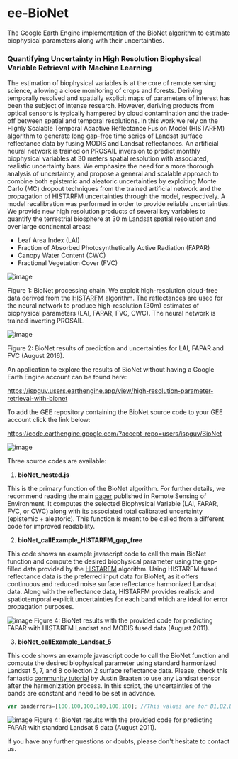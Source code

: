 # ee-BioNet
The Google Earth Engine implementation of the [BioNet](https://doi.org/10.1016/j.rse.2022.113199) algorithm to estimate biophysical parameters along with their uncertainties.

### Quantifying Uncertainty in High Resolution Biophysical Variable Retrieval with Machine Learning

The estimation of biophysical variables is at the core of remote sensing science, allowing a close monitoring of crops and forests. Deriving temporally resolved and spatially explicit maps of parameters of interest has been the subject of intense research. However, deriving products from optical sensors is typically hampered by cloud contamination and the trade-off between spatial and temporal resolutions. In this work we rely on the HIghly Scalable Temporal Adaptive Reflectance Fusion Model (HISTARFM) algorithm to generate long gap-free time series of Landsat surface reflectance data by fusing MODIS and Landsat reflectances. An artificial neural network is trained on PROSAIL inversion to predict monthly biophysical variables at 30 meters spatial resolution with associated, realistic uncertainty bars. We emphasize the need for a more thorough analysis of uncertainty, and propose a general and scalable approach to combine both epistemic and aleatoric uncertainties by exploiting Monte Carlo (MC) dropout techniques from the trained artificial network and the propagation of HISTARFM uncertainties through the model, respectively. A model recalibration was performed in order to provide reliable uncertainties. We provide new high resolution products of several key variables to quantify the terrestrial biosphere at 30 m Landsat spatial resolution and over large continental areas: 
* Leaf Area Index (LAI) 
* Fraction of Absorbed Photosynthetically Active Radiation (FAPAR) 
* Canopy Water Content (CWC) 
* Fractional Vegetation Cover (FVC)

![image](https://user-images.githubusercontent.com/49197052/181771329-2ed4129a-e8a6-4b42-978f-654296f9ff8e.png)

Figure 1: BioNet processing chain. We exploit high-resolution cloud-free data derived from the [HISTARFM](https://www.sciencedirect.com/science/article/pii/S0034425720302716?via%3Dihub) algorithm. The reflectances are used for the neural network to produce high-resolution (30m) estimates of biophysical parameters (LAI, FAPAR, FVC, CWC). The neural network is trained inverting
PROSAIL. 

![image](https://user-images.githubusercontent.com/49197052/181773604-18ea4824-cc40-411d-af6a-b40079c9568e.png)

Figure 2: BioNet results of prediction and uncertainties for LAI, FAPAR and FVC (August 2016).

An application to explore the results of BioNet without having a Google Earth Engine account can be found here:

https://ispguv.users.earthengine.app/view/high-resolution-parameter-retrieval-with-bionet

To add the GEE repository containing the BioNet source code to your GEE account click the link below:

https://code.earthengine.google.com/?accept_repo=users/ispguv/BioNet

![image](https://user-images.githubusercontent.com/49197052/183675574-16b52faf-7261-4b67-bb1a-a009bdaf4e35.png)


Three source codes are available:

1. **bioNet_nested.js**


This is the primary function of the BioNet algorithm. For further details, we recommend reading the main [paper](https://doi.org/10.1016/j.rse.2022.113199) published in Remote Sensing of Environment. It computes the selected Biophysical Variable (LAI, FAPAR, FVC, or CWC) along with its associated total calibrated uncertainty (epistemic + aleatoric). This function is meant to be called from a different code for improved readability.

2. **bioNet_callExample_HISTARFM_gap_free**


This code shows an example javascript code to call the main BioNet function and compute the desired biophysical parameter using the gap-filled data provided by the [HISTARFM](https://www.sciencedirect.com/science/article/pii/S0034425720302716?via%3Dihub) algorithm. Using HISTARFM fused reflectance data is the preferred input data for BioNet, as it offers continuous and reduced noise surface reflectance harmonized Landsat data. Along with the reflectance data, HISTARFM provides realistic and spatiotemporal explicit uncertainties for each band which are ideal for error propagation purposes.

![image](https://user-images.githubusercontent.com/49197052/183677686-b5161171-aee4-4baf-9935-73bbf46e1118.png)
Figure 4: BioNet results with the provided code for predicting FAPAR with HISTARFM Landsat and MODIS fused data (August 2011).

3. **bioNet_callExample_Landsat_5**


This code shows an example javascript code to call the BioNet function and compute the desired biophysical parameter using standard harmonized Landsat 5, 7, and 8 collection 2 surface reflectance data. Please, check this fantastic [community tutorial](https://developers.google.com/earth-engine/tutorials/community/landsat-etm-to-oli-harmonization?hl=en) by Justin Braaten to use any Landsat sensor after the harmonization process. In this script, the uncertainties of the bands are constant and need to be set in advance. 
```javascript
var banderrors=[100,100,100,100,100,100]; //This values are for B1,B2,B3,B4,B5,B7 respectively 
```
![image](https://user-images.githubusercontent.com/49197052/183677355-0012a025-e675-4765-b02a-188b4b57594c.png)
Figure 4: BioNet results with the provided code for predicting FAPAR with standard Landsat 5 data (August 2011).

If you have any further questions or doubts, please don't hesitate to contact us.
